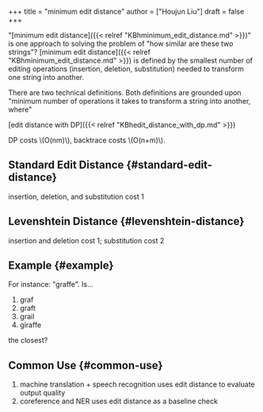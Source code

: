 +++
title = "minimum edit distance"
author = ["Houjun Liu"]
draft = false
+++

"[minimum edit distance]({{< relref "KBhminimum_edit_distance.md" >}})" is one approach to solving the problem of "how similar are these two strings"? [minimum edit distance]({{< relref "KBhminimum_edit_distance.md" >}}) is defined by the smallest number of editing operations (insertion, deletion, substitution) needed to transform one string into another.

There are two technical definitions. Both definitions are grounded upon "minimum number of operations it takes to transform a string into another, where"

[edit distance with DP]({{< relref "KBhedit_distance_with_dp.md" >}})

DP costs \\(O(nm)\\), backtrace costs \\(O(n+m)\\).


## Standard Edit Distance {#standard-edit-distance}

insertion, deletion, and substitution cost 1


## Levenshtein Distance {#levenshtein-distance}

insertion and deletion cost 1; substitution cost 2


## Example {#example}

For instance: "graffe". Is...

1.  graf
2.  graft
3.  grail
4.  giraffe

the closest?


## Common Use {#common-use}

1.  machine translation + speech recognition uses edit distance to evaluate output quality
2.  coreference and NER uses edit distance as a baseline check
